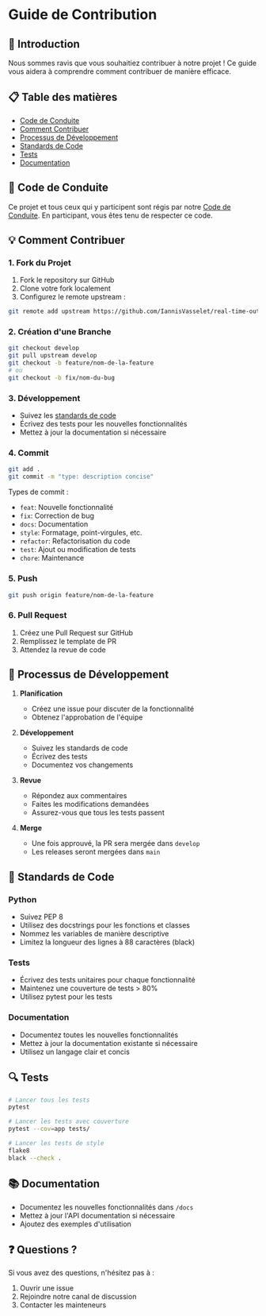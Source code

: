 # Guide de Contribution

## 🎯 Introduction

Nous sommes ravis que vous souhaitiez contribuer à notre projet ! Ce guide vous aidera à comprendre comment contribuer de manière efficace.

## 📋 Table des matières

- [Code de Conduite](#code-de-conduite)
- [Comment Contribuer](#comment-contribuer)
- [Processus de Développement](#processus-de-développement)
- [Standards de Code](#standards-de-code)
- [Tests](#tests)
- [Documentation](#documentation)

## 🤝 Code de Conduite

Ce projet et tous ceux qui y participent sont régis par notre [Code de Conduite](CODE_OF_CONDUCT.md). En participant, vous êtes tenu de respecter ce code.

## 💡 Comment Contribuer

### 1. Fork du Projet

1. Fork le repository sur GitHub
2. Clone votre fork localement
3. Configurez le remote upstream :
```bash
git remote add upstream https://github.com/IannisVasselet/real-time-outfit-recommendation-backend.git
```

### 2. Création d'une Branche

```bash
git checkout develop
git pull upstream develop
git checkout -b feature/nom-de-la-feature
# ou
git checkout -b fix/nom-du-bug
```

### 3. Développement

- Suivez les [standards de code](#standards-de-code)
- Écrivez des tests pour les nouvelles fonctionnalités
- Mettez à jour la documentation si nécessaire

### 4. Commit

```bash
git add .
git commit -m "type: description concise"
```

Types de commit :
- `feat`: Nouvelle fonctionnalité
- `fix`: Correction de bug
- `docs`: Documentation
- `style`: Formatage, point-virgules, etc.
- `refactor`: Refactorisation du code
- `test`: Ajout ou modification de tests
- `chore`: Maintenance

### 5. Push

```bash
git push origin feature/nom-de-la-feature
```

### 6. Pull Request

1. Créez une Pull Request sur GitHub
2. Remplissez le template de PR
3. Attendez la revue de code

## 🔄 Processus de Développement

1. **Planification**
   - Créez une issue pour discuter de la fonctionnalité
   - Obtenez l'approbation de l'équipe

2. **Développement**
   - Suivez les standards de code
   - Écrivez des tests
   - Documentez vos changements

3. **Revue**
   - Répondez aux commentaires
   - Faites les modifications demandées
   - Assurez-vous que tous les tests passent

4. **Merge**
   - Une fois approuvé, la PR sera mergée dans `develop`
   - Les releases seront mergées dans `main`

## 📝 Standards de Code

### Python

- Suivez PEP 8
- Utilisez des docstrings pour les fonctions et classes
- Nommez les variables de manière descriptive
- Limitez la longueur des lignes à 88 caractères (black)

### Tests

- Écrivez des tests unitaires pour chaque fonctionnalité
- Maintenez une couverture de tests > 80%
- Utilisez pytest pour les tests

### Documentation

- Documentez toutes les nouvelles fonctionnalités
- Mettez à jour la documentation existante si nécessaire
- Utilisez un langage clair et concis

## 🔍 Tests

```bash
# Lancer tous les tests
pytest

# Lancer les tests avec couverture
pytest --cov=app tests/

# Lancer les tests de style
flake8
black --check .
```

## 📚 Documentation

- Documentez les nouvelles fonctionnalités dans `/docs`
- Mettez à jour l'API documentation si nécessaire
- Ajoutez des exemples d'utilisation

## ❓ Questions ?

Si vous avez des questions, n'hésitez pas à :
1. Ouvrir une issue
2. Rejoindre notre canal de discussion
3. Contacter les mainteneurs 